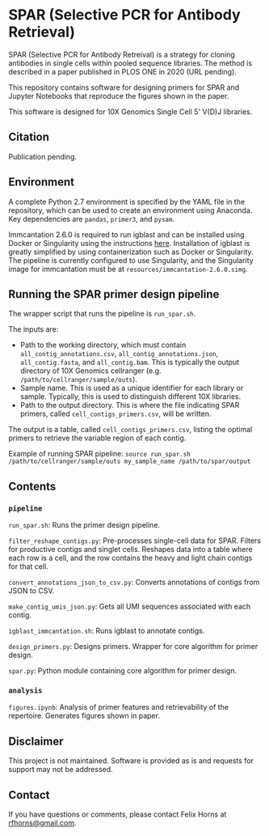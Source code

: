 # SPAR (Selective PCR for Antibody Retrieval)

SPAR (Selective PCR for Antibody Retreival) is a strategy for cloning antibodies in single cells within pooled sequence libraries. The method is described in a paper published in PLOS ONE in 2020 (URL pending).

This repository contains software for designing primers for SPAR and Jupyter Notebooks that reproduce the figures shown in the paper.

This software is designed for 10X Genomics Single Cell 5' V(D)J libraries. 

## Citation

Publication pending.

## Environment

A complete Python 2.7 environment is specified by the YAML file in the repository, which can be used to create an environment using Anaconda. Key dependencies are `pandas`, `primer3`, and `pysam`.

Immcantation 2.6.0 is required to run igblast and can be installed using Docker or Singularity using the instructions [here](https://immcantation.readthedocs.io/en/version-2.4.0/docker/intro.html). Installation of igblast is greatly simplified by using containerization such as Docker or Singularity. The pipeline is currently configured to use Singularity, and the Singularity image for immcantation must be at `resources/immcantation-2.6.0.simg`.

## Running the SPAR primer design pipeline

The wrapper script that runs the pipeline is `run_spar.sh`.

The inputs are:
- Path to the working directory, which must contain `all_contig_annotations.csv`, `all_contig_annotations.json`, `all_contig.fasta`, and `all_contig.bam`. This is typically the output directory of 10X Genomics cellranger (e.g. `/path/to/cellranger/sample/outs`).
- Sample name. This is used as a unique identifier for each library or sample. Typically, this is used to distinguish different 10X libraries.
- Path to the output directory. This is where the file indicating SPAR primers, called `cell_contigs_primers.csv`, will be written.

The output is a table, called `cell_contigs_primers.csv`, listing the optimal primers to retrieve the variable region of each contig.

Example of running SPAR pipeline:
`source run_spar.sh /path/to/cellranger/sample/outs my_sample_name /path/to/spar/output`

## Contents

### `pipeline`

`run_spar.sh`: Runs the primer design pipeline.

`filter_reshape_contigs.py`: Pre-processes single-cell data for SPAR. Filters for productive contigs and singlet cells. Reshapes data into a table where each row is a cell, and the row contains the heavy and light chain contigs for that cell.

`convert_annotations_json_to_csv.py`: Converts annotations of contigs from JSON to CSV.

`make_contig_umis_json.py`: Gets all UMI sequences associated with each contig.

`igblast_immcantation.sh`: Runs igblast to annotate contigs.

`design_primers.py`: Designs primers. Wrapper for core algorithm for primer design.

`spar.py`: Python module containing core algorithm for primer design.

### `analysis`

`figures.ipynb`: Analysis of primer features and retrievability of the repertoire. Generates figures shown in paper. 

## Disclaimer
This project is not maintained. Software is provided as is and requests for support may not be addressed.

## Contact
If you have questions or comments, please contact Felix Horns at <rfhorns@gmail.com>.
